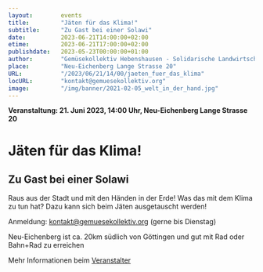 ```yaml
---
layout:        events
title:         "Jäten für das Klima!"
subtitle:      "Zu Gast bei einer Solawi"
date:          2023-06-21T14:00:00+02:00
etime:         2023-06-21T17:00:00+02:00
publishdate:   2023-05-23T00:00:00+01:00
author:        "Gemüsekollektiv Hebenshausen - Solidarische Landwirtschaft"
place:         "Neu-Eichenberg Lange Strasse 20"
URL:           "/2023/06/21/14/00/jaeten_fuer_das_klima"
locURL:        "kontakt@gemuesekollektiv.org"
image:         "/img/banner/2021-02-05_welt_in_der_hand.jpg"
---
```


**Veranstaltung: 21. Juni 2023, 14:00 Uhr, Neu-Eichenberg Lange Strasse 20**

Jäten für das Klima!
===========

Zu Gast bei einer Solawi
-----------
Raus aus der Stadt und mit den Händen in der Erde! Was das mit dem Klima zu tun hat? Dazu kann sich beim Jäten ausgetauscht werden! 

Anmeldung: kontakt@gemuesekollektiv.org (gerne bis Dienstag)

Neu-Eichenberg ist ca. 20km südlich von Göttingen und gut mit Rad oder Bahn+Rad zu erreichen


Mehr Informationen beim [Veranstalter](kontakt@gemuesekollektiv.org)
